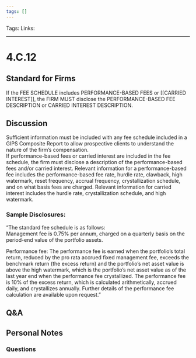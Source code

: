 ```yaml
---
tags: []
---
```

Tags:
Links: 
___
# 4.C.12
## Standard for Firms
If the FEE SCHEDULE includes PERFORMANCE-BASED FEES or [[CARRIED INTEREST]], the FIRM MUST disclose the PERFORMANCE-BASED FEE DESCRIPTION or CARRIED INTEREST DESCRIPTION.
## Discussion
Sufficient information must be included with any fee schedule included in a GIPS Composite Report to allow prospective clients to understand the nature of the firm’s compensation.  
If performance-based fees or carried interest are included in the fee schedule, the firm must disclose a description of the performance-based fees and/or carried interest. Relevant information for a performance-based fee includes the performance-based fee rate, hurdle rate, clawback, high watermark, reset frequency, accrual frequency, crystallization schedule, and on what basis fees are charged. Relevant information for carried interest includes the hurdle rate, crystallization schedule, and high watermark.
### Sample Disclosures:
“The standard fee schedule is as follows:  
Management fee is 0.75% per annum, charged on a quarterly basis on the period-end value of the portfolio assets.

Performance fee:
The performance fee is earned when the portfolio’s total return, reduced by the pro rata accrued fixed management fee, exceeds the benchmark return (the excess return) and the portfolio’s net asset value is above the high watermark, which is the portfolio’s net asset value as of the last year end when the performance fee crystallized. The performance fee is 10% of the excess return, which is calculated arithmetically, accrued daily, and crystallizes annually. Further details of the performance fee calculation are available upon request.”
## Q&A

## Personal Notes

### Questions